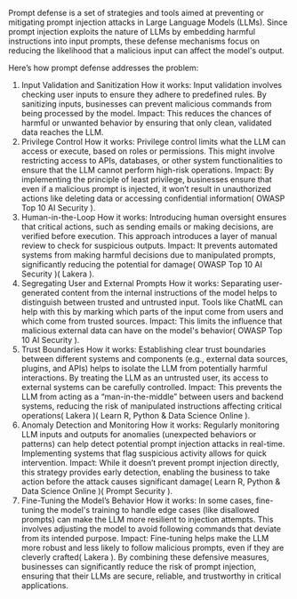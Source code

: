Prompt defense is a set of strategies and tools aimed at preventing or mitigating prompt injection attacks in Large Language Models (LLMs). Since prompt injection exploits the nature of LLMs by embedding harmful instructions into input prompts, these defense mechanisms focus on reducing the likelihood that a malicious input can affect the model's output.

Here’s how prompt defense addresses the problem:

1. Input Validation and Sanitization
How it works: Input validation involves checking user inputs to ensure they adhere to predefined rules. By sanitizing inputs, businesses can prevent malicious commands from being processed by the model.
Impact: This reduces the chances of harmful or unwanted behavior by ensuring that only clean, validated data reaches the LLM.
2. Privilege Control
How it works: Privilege control limits what the LLM can access or execute, based on roles or permissions. This might involve restricting access to APIs, databases, or other system functionalities to ensure that the LLM cannot perform high-risk operations.
Impact: By implementing the principle of least privilege, businesses ensure that even if a malicious prompt is injected, it won’t result in unauthorized actions like deleting data or accessing confidential information​(
OWASP Top 10 AI Security
).
3. Human-in-the-Loop
How it works: Introducing human oversight ensures that critical actions, such as sending emails or making decisions, are verified before execution. This approach introduces a layer of manual review to check for suspicious outputs.
Impact: It prevents automated systems from making harmful decisions due to manipulated prompts, significantly reducing the potential for damage​(
OWASP Top 10 AI Security
)​(
Lakera
).
4. Segregating User and External Prompts
How it works: Separating user-generated content from the internal instructions of the model helps to distinguish between trusted and untrusted input. Tools like ChatML can help with this by marking which parts of the input come from users and which come from trusted sources.
Impact: This limits the influence that malicious external data can have on the model's behavior​(
OWASP Top 10 AI Security
).
5. Trust Boundaries
How it works: Establishing clear trust boundaries between different systems and components (e.g., external data sources, plugins, and APIs) helps to isolate the LLM from potentially harmful interactions. By treating the LLM as an untrusted user, its access to external systems can be carefully controlled.
Impact: This prevents the LLM from acting as a “man-in-the-middle” between users and backend systems, reducing the risk of manipulated instructions affecting critical operations​(
Lakera
)​(
Learn R, Python & Data Science Online
).
6. Anomaly Detection and Monitoring
How it works: Regularly monitoring LLM inputs and outputs for anomalies (unexpected behaviors or patterns) can help detect potential prompt injection attacks in real-time. Implementing systems that flag suspicious activity allows for quick intervention.
Impact: While it doesn’t prevent prompt injection directly, this strategy provides early detection, enabling the business to take action before the attack causes significant damage​(
Learn R, Python & Data Science Online
)​(
Prompt Security
).
7. Fine-Tuning the Model’s Behavior
How it works: In some cases, fine-tuning the model's training to handle edge cases (like disallowed prompts) can make the LLM more resilient to injection attempts. This involves adjusting the model to avoid following commands that deviate from its intended purpose.
Impact: Fine-tuning helps make the LLM more robust and less likely to follow malicious prompts, even if they are cleverly crafted​(
Lakera
).
By combining these defensive measures, businesses can significantly reduce the risk of prompt injection, ensuring that their LLMs are secure, reliable, and trustworthy in critical applications.
